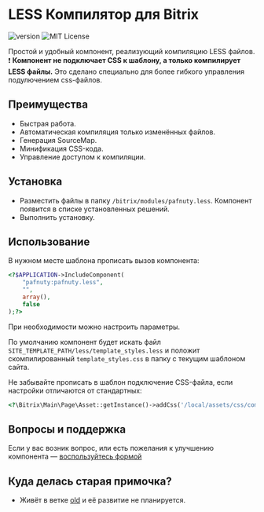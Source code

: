 # LESS Компилятор для Bitrix
![version](https://img.shields.io/badge/version-1.1.0-brightgreen.svg?style=flat-square "Version")
![MIT License](https://img.shields.io/badge/license-MIT-blue.svg?style=flat-square)

Простой и удобный компонент, реализующий компиляцию LESS файлов.
:exclamation: **Компонент не подключает CSS к шаблону, а только компилирует LESS файлы.** Это сделано специально для более гибкого управления подулючением css-файлов.

## Преимущества
- Быстрая работа.
- Автоматическая компиляция только изменённых файлов.
- Генерация SourceMap.
- Минификация CSS-кода.
- Управление доступом к компиляции.

## Установка
- Разместить файлы в папку `/bitrix/modules/pafnuty.less`. Компонент появится в списке установленных решений.
- Выполнить установку.

## Использование
В нужном месте шаблона прописать вызов компонента:
```php
<?$APPLICATION->IncludeComponent(
    "pafnuty:pafnuty.less", 
    "", 
    array(),
    false
);?>
```

При необходимости можно настроить параметры.

По умолчанию компонент будет искать файл `SITE_TEMPLATE_PATH/less/template_styles.less` и положит скомпилированный `template_styles.css` в папку с текущим шаблоном сайта.

Не забывайте прописать в шаблон подключение CSS-файла, если настройки отличаются от стандартных:
```php
<?\Bitrix\Main\Page\Asset::getInstance()->addCss('/local/assets/css/compiled_file.css');?>
```

## Вопросы и поддержка
Если у вас возник вопрос, или есть пожелания к улучшению компонента — [воспользуйтесь формой](https://github.com/pafnuty/LessForBitrix/issues)

## Куда делась старая примочка?
- Живёт в ветке [old](https://github.com/pafnuty/LessForBitrix/tree/old) и её развитие не планируется.
